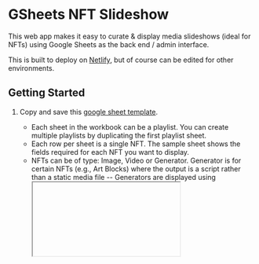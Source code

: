 # GSheets NFT Slideshow

This web app makes it easy to curate & display media slideshows (ideal for NFTs) using Google Sheets as the back end / admin interface.

This is built to deploy on [Netlify](https://netlify.com), but of course can be edited for other environments.

## Getting Started

1. Copy and save this [google sheet template](https://docs.google.com/spreadsheets/d/19vLAcJ1chfbkRZGzwcbt1pIDednMHTSXtNI86eGh0s0/edit#gid=654882609).
   * Each sheet in the workbook can be a playlist.  You can create multiple playlists by duplicating the first playlist sheet.
   * Each row per sheet is a single NFT. The sample sheet shows the fields required for each NFT you want to display.  
   * NFTs can be of type: Image, Video or Generator.  Generator is for certain NFTs (e.g., Art Blocks) where the output is a script rather than a static media file -- Generators are displayed using <iframe>s.

2. Set up an account at [sheet.best](https://sheet.best), which makes it easy to access Google Sheets data via API. Create a new Connection.  

3. Configure environmental vars
   * your Sheet Best connection URL will be stored as an environmental variable, and used to make API calls via Javascript.
   * create a file named `env.js`.  it should look like this:
     ```      
        env = {
          SHEET_BEST_CONNECTION_URL: 'your-connection-url'
        }
     ```
     Note: `env.js` file is for local development only, and will be ignored by Git when you commit.
   * In your netlify application settings, create a new environmental variable called SHEET_BEST_CONNECTION_URL and add your URL there.
   * When you deploy to Netlify, `netlify.toml` will collect your environmental variables from your app config and make them available to javascript via `env.js`.  (Hat tip for this trick to [Simone Web Design](https://simonewebdesign.it/how-to-get-environment-variables-in-the-browser/))
 
 4. Test
    * if you're working locally, run `netlify dev` from the command line (requires the [Netlify CLI Client](https://cli.netlify.com/))
    * Whenever you run the app, you'll need to add a query parameter `tab` which specifies which tab in the spreadsheet you're using.  For example, a Netlify development URL would look like `http://localhost:8888/?tab=Sample_Vertical` where `Sample_Vertical` is the exact name of the tab for this slideshow.
    * Another optional parameter is `slide_timing` which specifies an amount of time for each item, in seconds (the default is 30).
    
 5. Deploy
    * push to Netlify and enjoy! 


